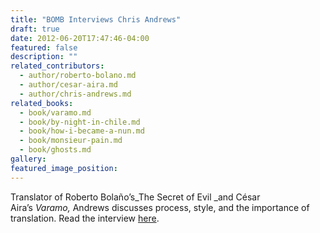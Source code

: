 ```yaml
---
title: "BOMB Interviews Chris Andrews"
draft: true
date: 2012-06-20T17:47:46-04:00
featured: false
description: ""
related_contributors:
  - author/roberto-bolano.md
  - author/cesar-aira.md
  - author/chris-andrews.md
related_books:
  - book/varamo.md
  - book/by-night-in-chile.md
  - book/how-i-became-a-nun.md
  - book/monsieur-pain.md
  - book/ghosts.md
gallery:
featured_image_position: 
---
```


Translator of Roberto Bolaño’s_The Secret of Evil _and César Aira’s _Varamo,_ Andrews discusses process, style, and the importance of translation. Read the interview [here](http://bombsite.com/issues/999/articles/6598). 


